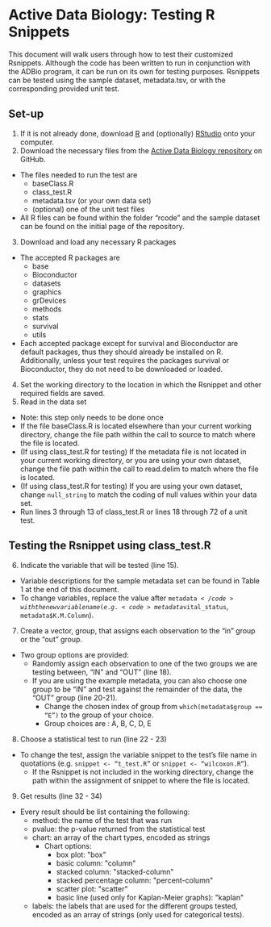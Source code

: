 <!--rsnippet-testing-title-->
# Active Data Biology: Testing R Snippets
<!--rsnippet-testing-description-->
This document will walk users through how to test their customized Rsnippets. Although the code has been written to run in conjunction with the ADBio program, it can be run on its own for testing purposes. Rsnippets can be tested using the sample dataset, metadata.tsv, or with the corresponding provided unit test.

<!--rsnippet-testing-setup-->
## Set-up
1. If it is not already done, download [R](https://cran.cnr.berkeley.edu/) and (optionally) [RStudio](https://www.rstudio.com/products/rstudio/download/) onto your computer.
2. Download the necessary files from the [Active Data Biology repository](https://github.com/ActiveDataBio/ADB-User-Study) on GitHub.
  * The files needed to run the test are
    * baseClass.R
    * class_test.R
    * metadata.tsv (or your own data set)
    * (optional) one of the unit test files
  * All R files can be found within the folder “rcode” and the sample dataset can be found on the initial page of the repository.
3. Download and load any necessary R packages
  * The accepted R packages are
    * base
    * Bioconductor
    * datasets
    * graphics
    * grDevices
    * methods
    * stats
    * survival
    * utils
  *	Each accepted package except for survival and Bioconductor are default packages, thus they should already be installed on R. Additionally, unless your test requires the packages survival or Bioconductor, they do not need to be downloaded or loaded.
4. Set the working directory to the location in which the Rsnippet and other required fields are saved.
5. Read in the data set
  * Note: this step only needs to be done once
  * If the file baseClass.R is located elsewhere than your current working directory, change the file path within the call to source to match where the file is located.
  * (If using class_test.R for testing) If the metadata file is not located in your current working directory, or you are using your own dataset, change the file path within the call to read.delim to match where the file is located.
  * (If using class_test.R for testing) If you are using your own dataset, change <code>null_string</code> to match the coding of null values within your data set.
  * Run lines 3 through 13 of class_test.R or lines 18 through 72 of a unit test.

<!--rnsippet-testing-Running using class_test.R-->
## Testing the Rsnippet using class_test.R
6. Indicate the variable that will be tested (line 15).
  * Variable descriptions for the sample metadata set can be found in Table 1 at the end of this document.
  * To change variables, replace the value after <code>metadata$</code> with the new variable name (e.g. <code>metadata$vital_status</code>, <code>metadata$K.M.Column</code>).
7. Create a vector, group, that assigns each observation to the “in” group or the “out” group. 
  * Two group options are provided:
    * Randomly assign each observation to one of the two groups we are testing between, “IN” and “OUT” (line 18).
    * If you are using the example metadata, you can also choose one group to be “IN” and test against the remainder of the data, the “OUT” group (line 20-21).
      * Change the chosen index of group from <code>which(metadata$group == “E”)</code> to the group of your choice.
      * Group choices are : A, B, C, D, E
8. Choose a statistical test to run (line 22 - 23)
  * To change the test, assign the variable snippet to the test’s file name in quotations (e.g. <code>snippet <- “t_test.R”</code> or <code>snippet <- “wilcoxon.R”</code>).
    * If the Rsnippet is not included in the working directory, change the path within the assignment of snippet to where the file is located.
9. Get results (line 32 - 34)
  * Every result should be list containing the following:
    * method: the name of the test that was run
    * pvalue: the p-value returned from the statistical test
    * chart: an array of the chart types, encoded as strings
      * Chart options:
        * box plot: "box"
        * basic column: "column"
        * stacked column: "stacked-column"
        * stacked percentage column: "percent-column"
        * scatter plot: "scatter"
        * basic line (used only for Kaplan-Meier graphs): "kaplan"
    * labels: the labels that are used for the different groups tested, encoded as an array of strings (only used for categorical tests).
